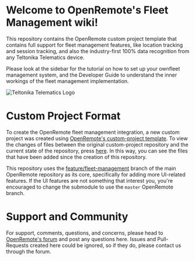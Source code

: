 # Welcome to OpenRemote's Fleet Management wiki!

This repository contains the OpenRemote custom project template that contains full support for fleet management features, like location tracking and session tracking, and also the industry-first 100% data recognition from any Teltonika Telematics device.

Please look at the sidebar for the tutorial on how to set up your ownfleet management system, and the Developer Guide to understand the inner workings of the fleet management implementation.

![Teltonika Telematics Logo](https://wiki.teltonika-networks.com/images/8/8e/TELTONIKA-VEHICLE-TELEMATICS_logo_BLUE_PNG.png)

# Custom Project Format

To create the OpenRemote fleet management integration, a new custom project was created using [OpenRemote's custom-project template](https://github.com/openremote/custom-project). To view the changes of files between the original custom-project repository and the current state of the repository, press [here]( https://github.com/openremote/fleet-management/compare/668ae6fdfb20eeae5977ad62b655bf3fb3d58cdd...main). In this way, you can see the files that have been added since the creation of this repository. 

This repository uses the [feature/fleet-management](https://github.com/openremote/openremote/tree/feature/fleet-management) branch of the main OpenRemote repository as its core, specifically for adding more UI-related features. If the UI features are not something that interest you, you're encouraged to change the submodule to use the `master` OpenRemote branch. 


# Support and Community

For support, comments, questions, and concerns, please head to [OpenRemote's forum](https://forum.openremote.io/) and post any questions here. Issues and Pull-Requests created here could be ignored, so if they do, please contact us through the forum. 
